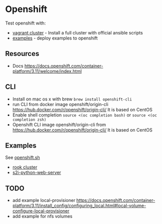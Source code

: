 
# Openshift

Test openshift with:

- [vagrant cluster](./vagrant/README.md) - Install a full cluster with official ansible scripts
- [examples](./examples) - deploy examples to openshift

## Resources

- Docs <https://docs.openshift.com/container-platform/3.11/welcome/index.html>

## CLI

- Install on mac os x with brew `brew install openshift-cli`
- run CLI from docker image openshift/origin-cli <https://hub.docker.com/r/openshift/origin-cli/> It is based on CentOS
- Enable shell completion `source <(oc completion bash)` or `source <(oc completion zsh)`
- Openshift CLI image openshift/origin-cli from <https://hub.docker.com/r/openshift/origin-cli/> It is based on CentOS

## Examples

See [openshift.sh](./openshift.sh)

- [rook cluster](./examples/rook)
- [s2i-python-web-server](./examples/s2i-python-web-server)

## TODO

- add example local-provisioner <https://docs.openshift.com/container-platform/3.11/install_config/configuring_local.html#local-volume-configure-local-provisioner>
- add example for nfs volumes